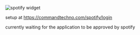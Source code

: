 ![spotify widget](https://commandtechno.com/i/7mkt0iq5r57a.png)

setup at https://commandtechno.com/spotify/login

currently waiting for the application to be approved by spotify
